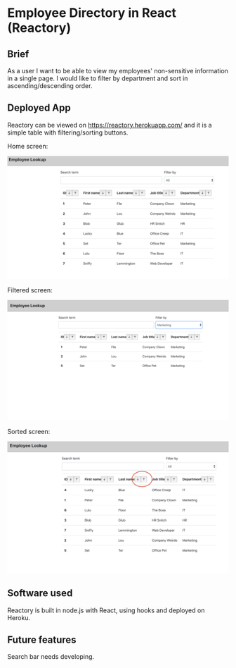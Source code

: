 # Employee Directory in React (Reactory)

## Brief

As a user I want to be able to view my employees' non-sensitive information in a single page. I would like to filter by department and sort in ascending/descending order.

## Deployed App

Reactory can be viewed on https://reactory.herokuapp.com/ and it is a simple table with filtering/sorting buttons.

Home screen:

![home](screenshots/main.png "Home screen")

Filtered screen:

![filtered](screenshots/filtered.png "Filtered screen")

Sorted screen:

![sorted](screenshots/sorted.png "Sorted screen")

## Software used

Reactory is built in node.js with React, using hooks and deployed on Heroku.

## Future features

Search bar needs developing.

